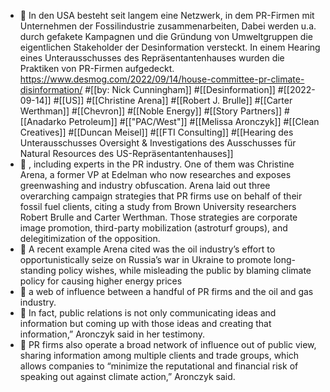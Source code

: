 - 📝 In den USA besteht seit langem eine Netzwerk, in dem PR-Firmen mit Unternehmen der Fossilindustrie zusammenarbeiten, Dabei werden u.a. durch gefakete Kampagnen und die Gründung von Umweltgruppen die eigentlichen Stakeholder der Desinformation versteckt. In einem Hearing eines Unterausschusses des Repräsentantenhauses wurden die Praktiken von PR-Firmen aufgedeckt. https://www.desmog.com/2022/09/14/house-committee-pr-climate-disinformation/ #[[by: Nick Cunningham]] #[[Desinformation]] #[[2022-09-14]] #[[US]] #[[Christine Arena]] #[[Robert J. Brulle]] #[[Carter Werthman]] #[[Chevron]] #[[Noble Energy]] #[[Story Partners]] #[[Anadarko Petroleum]] #[["PAC/West"]] #[[Melissa Aronczyk]] #[[Clean Creatives]] #[[Duncan Meisel]] #[[FTI Consulting]] #[[Hearing des Unterausschusses Oversight & Investigations des Ausschusses für Natural Resources des US-Repräsentantenhauses]]
- 📌 , including experts in the PR industry. One of them was Christine Arena, a former VP at Edelman who now researches and exposes greenwashing and industry obfuscation. Arena laid out three overarching campaign strategies that PR firms use on behalf of their fossil fuel clients, citing a study from Brown University researchers Robert Brulle and Carter Werthman. Those strategies are corporate image promotion, third-party mobilization (astroturf groups), and delegitimization of the opposition.
- 📌 A recent example Arena cited was the oil industry’s effort to opportunistically seize on Russia’s war in Ukraine to promote long-standing policy wishes, while misleading the public by blaming climate policy for causing higher energy prices
- 📌 a web of influence between a handful of PR firms and the oil and gas industry.
- 📌 In fact, public relations is not only communicating ideas and information but coming up with those ideas and creating that information,” Aronczyk said in her testimony.
- 📌 PR firms also operate a broad network of influence out of public view, sharing information among multiple clients and trade groups, which allows companies to “minimize the reputational and financial risk of speaking out against climate action,” Aronczyk said.